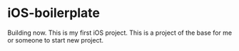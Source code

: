 # iOS-boilerplate

Building now. This is my first iOS project. This is a project of the base for me or someone to start new project.
